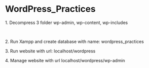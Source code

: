 # WordPress_Practices
<p>1. Decompress 3 folder wp-admin, wp-content, wp-includes</p> <br>
<p>2. Run Xampp and create database with name: wordpress_practices</p>
<p>3. Run website with url: localhost/wordpress</p>
<p>4. Manage website with url localhost/wordpress/wp-admin</p>

